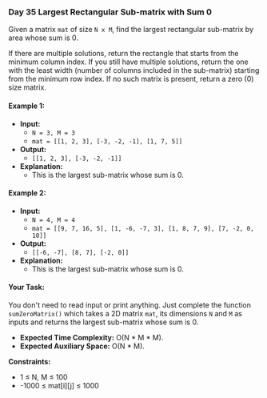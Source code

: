 ### Day 35 **Largest Rectangular Sub-matrix with Sum 0**

Given a matrix `mat` of size `N x M`, find the largest rectangular sub-matrix by area whose sum is 0.

If there are multiple solutions, return the rectangle that starts from the minimum column index. If you still have multiple solutions, return the one with the least width (number of columns included in the sub-matrix) starting from the minimum row index. If no such matrix is present, return a zero (0) size matrix.

#### Example 1:

- **Input:**
    - `N = 3, M = 3`
    - `mat = [[1, 2, 3], [-3, -2, -1], [1, 7, 5]]`
- **Output:**  
    - `[[1, 2, 3], [-3, -2, -1]]`
- **Explanation:**  
    - This is the largest sub-matrix whose sum is 0.

#### Example 2:

- **Input:**  
    - `N = 4, M = 4`  
    - `mat = [[9, 7, 16, 5], [1, -6, -7, 3], [1, 8, 7, 9], [7, -2, 0, 10]]`
- **Output:**  
    - `[[-6, -7], [8, 7], [-2, 0]]`
- **Explanation:**  
    - This is the largest sub-matrix whose sum is 0.

#### Your Task:

You don't need to read input or print anything. Just complete the function `sumZeroMatrix()` which takes a 2D matrix `mat`, its dimensions `N` and `M` as inputs and returns the largest sub-matrix whose sum is 0.

- **Expected Time Complexity:** O(N * M * M).
- **Expected Auxiliary Space:** O(N * M).

**Constraints:**
- 1 ≤ N, M ≤ 100
- -1000 ≤ mat[i][j] ≤ 1000